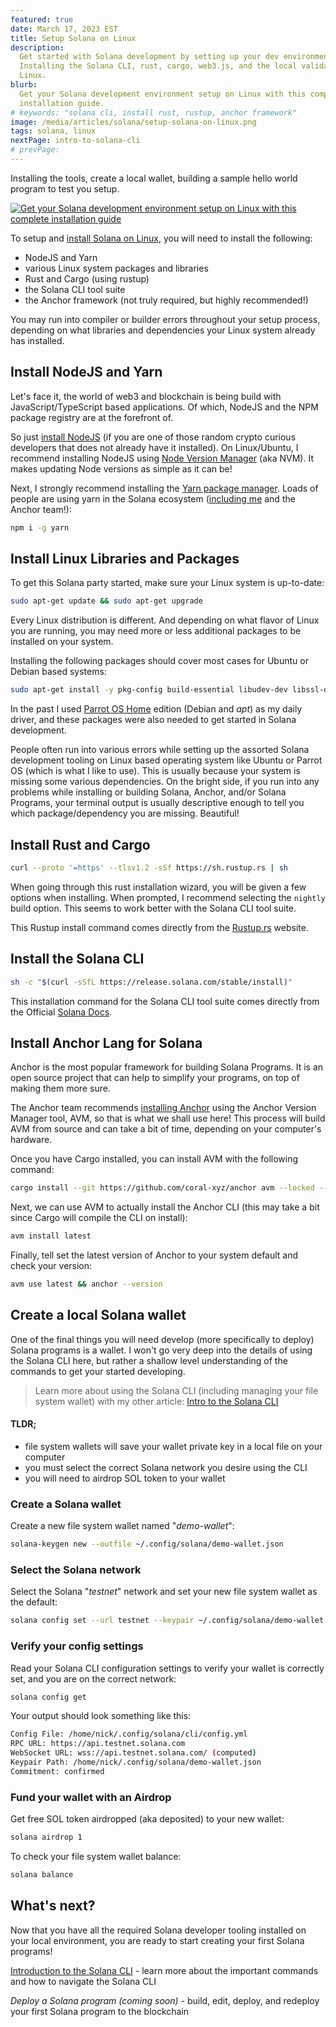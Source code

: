 ```yaml
---
featured: true
date: March 17, 2023 EST
title: Setup Solana on Linux
description:
  Get started with Solana development by setting up your dev environment.
  Installing the Solana CLI, rust, cargo, web3.js, and the local validator on
  Linux.
blurb:
  Get your Solana development environment setup on Linux with this complete
  installation guide.
# keywords: "solana cli, install rust, rustup, anchor framework"
image: /media/articles/solana/setup-solana-on-linux.png
tags: solana, linux
nextPage: intro-to-solana-cli
# prevPage:
---
```


Installing the tools, create a local wallet, building a sample hello world
program to test you setup.

[![Get your Solana development environment setup on Linux with this complete installation guide](/media/articles/solana/setup-solana-on-linux.png)](./setup-solana-on-linux)

To setup and [install Solana on Linux](./setup-solana-on-linux), you will need
to install the following:

- NodeJS and Yarn
- various Linux system packages and libraries
- Rust and Cargo (using rustup)
- the Solana CLI tool suite
- the Anchor framework (not truly required, but highly recommended!)

<Callout type="warn">

You may run into compiler or builder errors throughout your setup process,
depending on what libraries and dependencies your Linux system already has
installed.

</Callout>

## Install NodeJS and Yarn

Let's face it, the world of web3 and blockchain is being build with
JavaScript/TypeScript based applications. Of which, NodeJS and the NPM package
registry are at the forefront of.

So just [install NodeJS](https://nodejs.org) (if you are one of those random
crypto curious developers that does not already have it installed). On
Linux/Ubuntu, I recommend installing NodeJS using
[Node Version Manager](https://github.com/nvm-sh/nvm) (aka NVM). It makes
updating Node versions as simple as it can be!

Next, I strongly recommend installing the
[Yarn package manager](https://www.npmjs.com/package/yarn). Loads of people are
using yarn in the Solana ecosystem
([including me](https://twitter.com/nickfrosty) and the Anchor team!):

```bash
npm i -g yarn
```

## Install Linux Libraries and Packages

To get this Solana party started, make sure your Linux system is up-to-date:

```bash
sudo apt-get update && sudo apt-get upgrade
```

Every Linux distribution is different. And depending on what flavor of Linux you
are running, you may need more or less additional packages to be installed on
your system.

Installing the following packages should cover most cases for Ubuntu or Debian
based systems:

```bash
sudo apt-get install -y pkg-config build-essential libudev-dev libssl-dev
```

<Callout>

In the past I used
[Parrot OS Home](https://parrotlinux.org/download/?version=home) edition (Debian
and _apt_) as my daily driver, and these packages were also needed to get
started in Solana development.

</Callout>

People often run into various errors while setting up the assorted Solana
development tooling on Linux based operating system like Ubuntu or Parrot OS
(which is what I like to use). This is usually because your system is missing
some various dependencies. On the bright side, if you run into any problems
while installing or building Solana, Anchor, and/or Solana Programs, your
terminal output is usually descriptive enough to tell you which
package/dependency you are missing. Beautiful!

## Install Rust and Cargo

```bash
curl --proto '=https' --tlsv1.2 -sSf https://sh.rustup.rs | sh
```

When going through this rust installation wizard, you will be given a few
options when installing. When prompted, I recommend selecting the `nightly`
build option. This seems to work better with the Solana CLI tool suite.

<Callout>

This Rustup install command comes directly from the
[Rustup.rs](https://rustup.rs/) website.

</Callout>

## Install the Solana CLI

```bash
sh -c "$(curl -sSfL https://release.solana.com/stable/install)"
```

<Callout>

This installation command for the Solana CLI tool suite comes directly from the
Official
[Solana Docs](https://docs.solana.com/cli/install-solana-cli-tools#use-solanas-install-tool).

</Callout>

## Install Anchor Lang for Solana

Anchor is the most popular framework for building Solana Programs. It is an open
source project that can help to simplify your programs, on top of making them
more sure.

<Callout>

The Anchor team recommends
[installing Anchor](https://www.anchor-lang.com/docs/installation) using the
Anchor Version Manager tool, AVM, so that is what we shall use here! This
process will build AVM from source and can take a bit of time, depending on your
computer's hardware.

</Callout>

Once you have Cargo installed, you can install AVM with the following command:

```bash
cargo install --git https://github.com/coral-xyz/anchor avm --locked --force
```

Next, we can use AVM to actually install the Anchor CLI (this may take a bit
since Cargo will compile the CLI on install):

```bash
avm install latest
```

Finally, tell set the latest version of Anchor to your system default and check
your version:

```bash
avm use latest && anchor --version
```

## Create a local Solana wallet

One of the final things you will need develop (more specifically to deploy)
Solana programs is a wallet. I won't go very deep into the details of using the
Solana CLI here, but rather a shallow level understanding of the commands to get
your started developing.

> Learn more about using the Solana CLI (including managing your file system
> wallet) with my other article:
> [Intro to the Solana CLI](./intro-to-solana-cli)

#### TLDR;

- file system wallets will save your wallet private key in a local file on your
  computer
- you must select the correct Solana network you desire using the CLI
- you will need to airdrop SOL token to your wallet

### Create a Solana wallet

Create a new file system wallet named "_demo-wallet_":

```bash
solana-keygen new --outfile ~/.config/solana/demo-wallet.json
```

### Select the Solana network

Select the Solana "_testnet_" network and set your new file system wallet as the
default:

```bash
solana config set --url testnet --keypair ~/.config/solana/demo-wallet.json
```

### Verify your config settings

Read your Solana CLI configuration settings to verify your wallet is correctly
set, and you are on the correct network:

```bash
solana config get
```

Your output should look something like this:

```bash
Config File: /home/nick/.config/solana/cli/config.yml
RPC URL: https://api.testnet.solana.com
WebSocket URL: wss://api.testnet.solana.com/ (computed)
Keypair Path: /home/nick/.config/solana/demo-wallet.json
Commitment: confirmed
```

### Fund your wallet with an Airdrop

Get free SOL token airdropped (aka deposited) to your new wallet:

```bash
solana airdrop 1
```

To check your file system wallet balance:

```bash
solana balance
```

## What's next?

Now that you have all the required Solana developer tooling installed on your
local environment, you are ready to start creating your first Solana programs!

[Introduction to the Solana CLI](./intro-to-solana-cli) - learn more about the
important commands and how to navigate the Solana CLI

_Deploy a Solana program (coming soon)_ - build, edit, deploy, and redeploy your
first Solana program to the blockchain
